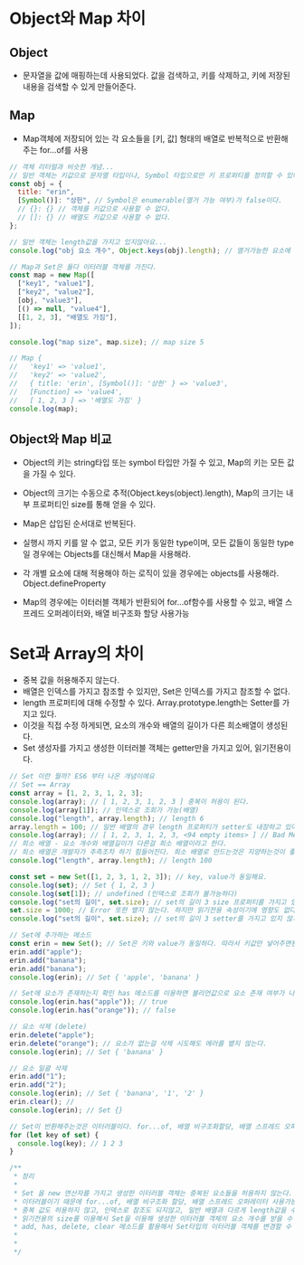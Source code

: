 # Object와 Map 차이

## Object

- 문자열을 값에 매핑하는데 사용되었다. 값을 검색하고, 키를 삭제하고, 키에 저장된 내용을 검색할 수 있게 만들어준다.

## Map

- Map객체에 저장되어 있는 각 요소들을 [키, 값] 형태의 배열로 반복적으로 반환해주는 for...of를 사용

```javascript
// 객체 리터럴과 비슷한 개념...
// 일반 객체는 키값으로 문자열 타입이나, Symbol 타입으로만 키 프로퍼티를 정의할 수 있다.
const obj = {
  title: "erin",
  [Symbol()]: "상헌", // Symbol은 enumerable(열거 가능 여부)가 false이다.
  // {}: {} // 객체를 키값으로 사용할 수 없다.
  // []: {} // 배열도 키값으로 사용할 수 없다.
};

// 일반 객체는 length값을 가지고 있지않아요...
console.log("obj 요소 개수", Object.keys(obj).length); // 열거가능한 요소에 대한 개수만 출력

// Map과 Set은 둘다 이터러블 객체를 가진다.
const map = new Map([
  ["key1", "value1"],
  ["key2", "value2"],
  [obj, "value3"],
  [() => null, "value4"],
  [[1, 2, 3], "배열도 가짐"],
]);

console.log("map size", map.size); // map size 5

// Map {
//   'key1' => 'value1',
//   'key2' => 'value2',
//   { title: 'erin', [Symbol()]: '상헌' } => 'value3',
//   [Function] => 'value4',
//   [ 1, 2, 3 ] => '배열도 가짐' }
console.log(map);
```

## Object와 Map 비교

- Object의 키는 string타입 또는 symbol 타입만 가질 수 있고, Map의 키는 모든 값을 가질 수 있다.
- Object의 크기는 수동으로 추적(Object.keys(object).length), Map의 크기는 내부 프로퍼티인 size를 통해 얻을 수 있다.
- Map은 삽입된 순서대로 반복된다.

- 실행시 까지 키를 알 수 없고, 모든 키가 동일한 type이며, 모든 값들이 동일한 type일 경우에는 Objects를 대신해서 Map을 사용해라.
- 각 개별 요소에 대해 적용해야 하는 로직이 있을 경우에는 objects를 사용해라. Object.defineProperty
- Map의 경우에는 이터러블 객체가 반환되어 for...of함수를 사용할 수 있고, 배열 스프레드 오퍼레이터와, 배열 비구조화 할당 사용가능

# Set과 Array의 차이

- 중복 값을 허용해주지 않는다.
- 배열은 인덱스를 가지고 참조할 수 있지만, Set은 인덱스를 가지고 참조할 수 없다.
- length 프로퍼티에 대해 수정할 수 있다. Array.prototype.length는 Setter를 가지고 있다.
- 이것을 직접 수정 하게되면, 요소의 개수와 배열의 길이가 다른 희소배열이 생성된다.
- Set 생성자를 가지고 생성한 이터러블 객체는 getter만을 가지고 있어, 읽기전용이다.

```javascript
// Set 이란 뭘까? ES6 부터 나온 개념이에요
// Set == Array
const array = [1, 2, 3, 1, 2, 3];
console.log(array); // [ 1, 2, 3, 1, 2, 3 ] 중복이 허용이 된다.
console.log(array[1]); // 인덱스로 조회가 가능(배열)
console.log("length", array.length); // length 6
array.length = 100; // 일반 배열의 경우 length 프로퍼티가 setter도 내장하고 있어, 수정이 가능하다.
console.log(array); // [ 1, 2, 3, 1, 2, 3, <94 empty items> ] // Bad Method (희소 배열로 바뀌어버림)
// 희소 배열 - 요소 개수와 배열길이가 다른걸 희소 배열이라고 한다.
// 희소 배열은 개발자가 추측조차 하기 힘들어진다. 희소 배열로 만드는것은 지양하는것이 좋다.
console.log("length", array.length); // length 100

const set = new Set([1, 2, 3, 1, 2, 3]); // key, value가 동일해요.
console.log(set); // Set { 1, 2, 3 }
console.log(set[1]); // undefined (인덱스로 조회가 불가능하다)
console.log("set의 길이", set.size); // set의 길이 3 size 프로퍼티를 가지고 있다.
set.size = 1000; // Error 또한 뱉지 않는다. 하지만 읽기전용 속성이기에 영향도 없다.
console.log("set의 길이", set.size); // set의 길이 3 setter를 가지고 있지 않기 때문에 변경이 되지 않는다.

// Set에 추가하는 메소드
const erin = new Set(); // Set은 키와 value가 동일하다. 따라서 키값만 넣어주면된다.
erin.add("apple");
erin.add("banana");
erin.add("banana");
console.log(erin); // Set { 'apple', 'banana' }

// Set에 요소가 존재하는지 확인 has 메소드를 이용하면 불리언값으로 요소 존재 여부가 나온다.
console.log(erin.has("apple")); // true
console.log(erin.has("orange")); // false

// 요소 삭제 (delete)
erin.delete("apple");
erin.delete("orange"); // 요소가 없는걸 삭제 시도해도 에러를 뱉지 않는다.
console.log(erin); // Set { 'banana' }

// 요소 일괄 삭제
erin.add("1");
erin.add("2");
console.log(erin); // Set { 'banana', '1', '2' }
erin.clear(); //
console.log(erin); // Set {}

// Set이 반환해주는것은 이터러블이다. for...of, 배열 비구조화할당, 배열 스프레드 오퍼레이터가 가능
for (let key of set) {
  console.log(key); // 1 2 3
}

/**
 * 정리
 *
 * Set 을 new 연산자를 가지고 생성한 이터러블 객체는 중복된 요소들을 허용하지 않는다.
 * 이터러블이기 때문에 for...of, 배열 비구조화 할당, 배열 스프레드 오퍼레이터 사용가능
 * 중복 값도 허용하지 않고, 인덱스로 참조도 되지않고, 일반 배열과 다르게 length값을 수정할 수도 없고,
 * 읽기전용의 size를 이용해서 Set을 이용해 생성한 이터러블 객체의 요소 개수를 받을 수 있다.
 * add, has, delete, clear 메소드를 활용해서 Set타입의 이터러블 객체를 변경할 수 있다.
 *
 *
 */
```
